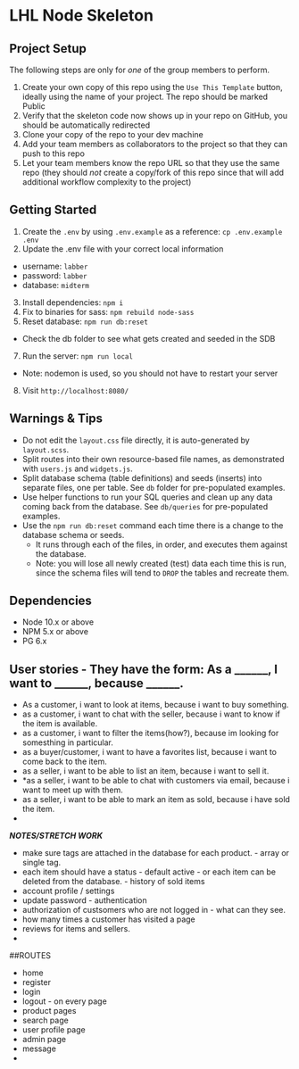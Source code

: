 LHL Node Skeleton
=========

## Project Setup

The following steps are only for _one_ of the group members to perform.

1. Create your own copy of this repo using the `Use This Template` button, ideally using the name of your project. The repo should be marked Public
2. Verify that the skeleton code now shows up in your repo on GitHub, you should be automatically redirected
3. Clone your copy of the repo to your dev machine
4. Add your team members as collaborators to the project so that they can push to this repo
5. Let your team members know the repo URL so that they use the same repo (they should _not_ create a copy/fork of this repo since that will add additional workflow complexity to the project)


## Getting Started

1. Create the `.env` by using `.env.example` as a reference: `cp .env.example .env`
2. Update the .env file with your correct local information 
  - username: `labber` 
  - password: `labber` 
  - database: `midterm`
3. Install dependencies: `npm i`
4. Fix to binaries for sass: `npm rebuild node-sass`
5. Reset database: `npm run db:reset`
  - Check the db folder to see what gets created and seeded in the SDB
7. Run the server: `npm run local`
  - Note: nodemon is used, so you should not have to restart your server
8. Visit `http://localhost:8080/`

## Warnings & Tips

- Do not edit the `layout.css` file directly, it is auto-generated by `layout.scss`.
- Split routes into their own resource-based file names, as demonstrated with `users.js` and `widgets.js`.
- Split database schema (table definitions) and seeds (inserts) into separate files, one per table. See `db` folder for pre-populated examples. 
- Use helper functions to run your SQL queries and clean up any data coming back from the database. See `db/queries` for pre-populated examples.
- Use the `npm run db:reset` command each time there is a change to the database schema or seeds. 
  - It runs through each of the files, in order, and executes them against the database. 
  - Note: you will lose all newly created (test) data each time this is run, since the schema files will tend to `DROP` the tables and recreate them.

## Dependencies

- Node 10.x or above
- NPM 5.x or above
- PG 6.x


## User stories - They have the form: As a ______, I want to ______, because ______.
- As a customer, i want to look at items, because i want to buy something.
- as a customer, i want to chat with the seller, because i want to know if the item is available.
- as a customer, i want to filter the items(how?), because im looking for somesthing in particular.
- as a buyer/customer, i want to have a favorites list, because i want to come back to the item. 
- as a seller, i want to be able to list an item, because i want to sell it.
- *as a seller, i want to be able to chat with customers via email, because i want to meet up with them.
- as a seller, i want to be able to mark an item as sold, because i have sold the item.
- 
___________NOTES/STRETCH WORK___________
- make sure tags are attached in the database for each product. - array or single tag.
- each item should have a status - default active - or each item can be deleted from the database. - history of sold items
- account profile / settings 
- update password - authentication 
- authorization of custsomers who are not logged in - what can they see. 
- how many times a customer has visited a page
- reviews for items and sellers.
- 


##ROUTES
- home
- register
- login
- logout - on every page
- product pages
- search page
- user profile page
- admin page
- message
- 
